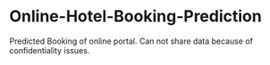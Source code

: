 # Online-Hotel-Booking-Prediction
Predicted Booking of online portal. Can not share data because of confidentiality issues.
